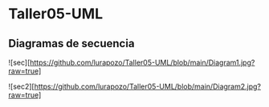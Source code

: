 # Taller05-UML

## Diagramas de secuencia

![sec][https://github.com/lurapozo/Taller05-UML/blob/main/Diagram1.jpg?raw=true]

![sec2][https://github.com/lurapozo/Taller05-UML/blob/main/Diagram2.jpg?raw=true]
